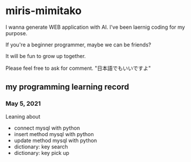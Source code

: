 # miris-mimitako
I wanna generate WEB application with AI.
I've been laernig coding for my purpose.

If you're a beginner programmer, maybe we can be friends?

It will be fun to grow up together.

Please feel free to ask for comment.
"日本語でもいいですよ"


## my programming learning record
### May 5, 2021
Leaning about
* connect mysql with python
* insert method mysql with python
* update method mysql with python
* dictionary: key search
* dictionary: key pick up
